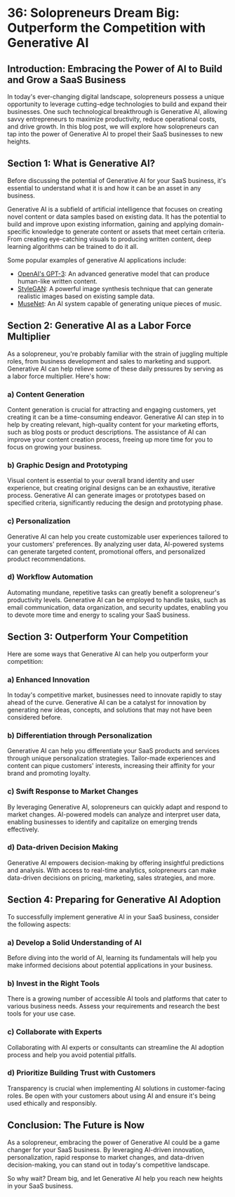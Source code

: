 # 36: Solopreneurs Dream Big: Outperform the Competition with Generative AI

## Introduction: Embracing the Power of AI to Build and Grow a SaaS Business

In today's ever-changing digital landscape, solopreneurs possess a unique opportunity to leverage cutting-edge technologies to build and expand their businesses. One such technological breakthrough is Generative AI, allowing savvy entrepreneurs to maximize productivity, reduce operational costs, and drive growth. In this blog post, we will explore how solopreneurs can tap into the power of Generative AI to propel their SaaS businesses to new heights.

## Section 1: What is Generative AI?

Before discussing the potential of Generative AI for your SaaS business, it's essential to understand what it is and how it can be an asset in any business.

Generative AI is a subfield of artificial intelligence that focuses on creating novel content or data samples based on existing data. It has the potential to build and improve upon existing information, gaining and applying domain-specific knowledge to generate content or assets that meet certain criteria. From creating eye-catching visuals to producing written content, deep learning algorithms can be trained to do it all.

Some popular examples of generative AI applications include:

- [OpenAI's GPT-3](https://openai.com/gpt-3/): An advanced generative model that can produce human-like written content.
- [StyleGAN](https://github.com/NVlabs/stylegan): A powerful image synthesis technique that can generate realistic images based on existing sample data.
- [MuseNet](https://openai.com/blog/musenet): An AI system capable of generating unique pieces of music.

## Section 2: Generative AI as a Labor Force Multiplier

As a solopreneur, you're probably familiar with the strain of juggling multiple roles, from business development and sales to marketing and support. Generative AI can help relieve some of these daily pressures by serving as a labor force multiplier. Here's how:

### a) Content Generation

Content generation is crucial for attracting and engaging customers, yet creating it can be a time-consuming endeavor. Generative AI can step in to help by creating relevant, high-quality content for your marketing efforts, such as blog posts or product descriptions. The assistance of AI can improve your content creation process, freeing up more time for you to focus on growing your business.

### b) Graphic Design and Prototyping

Visual content is essential to your overall brand identity and user experience, but creating original designs can be an exhaustive, iterative process. Generative AI can generate images or prototypes based on specified criteria, significantly reducing the design and prototyping phase.

### c) Personalization

Generative AI can help you create customizable user experiences tailored to your customers' preferences. By analyzing user data, AI-powered systems can generate targeted content, promotional offers, and personalized product recommendations.

### d) Workflow Automation

Automating mundane, repetitive tasks can greatly benefit a solopreneur's productivity levels. Generative AI can be employed to handle tasks, such as email communication, data organization, and security updates, enabling you to devote more time and energy to scaling your SaaS business.

## Section 3: Outperform Your Competition

Here are some ways that Generative AI can help you outperform your competition:

### a) Enhanced Innovation

In today's competitive market, businesses need to innovate rapidly to stay ahead of the curve. Generative AI can be a catalyst for innovation by generating new ideas, concepts, and solutions that may not have been considered before.

### b) Differentiation through Personalization

Generative AI can help you differentiate your SaaS products and services through unique personalization strategies. Tailor-made experiences and content can pique customers' interests, increasing their affinity for your brand and promoting loyalty.

### c) Swift Response to Market Changes

By leveraging Generative AI, solopreneurs can quickly adapt and respond to market changes. AI-powered models can analyze and interpret user data, enabling businesses to identify and capitalize on emerging trends effectively.

### d) Data-driven Decision Making

Generative AI empowers decision-making by offering insightful predictions and analysis. With access to real-time analytics, solopreneurs can make data-driven decisions on pricing, marketing, sales strategies, and more.

## Section 4: Preparing for Generative AI Adoption

To successfully implement generative AI in your SaaS business, consider the following aspects:

### a) Develop a Solid Understanding of AI

Before diving into the world of AI, learning its fundamentals will help you make informed decisions about potential applications in your business.

### b) Invest in the Right Tools

There is a growing number of accessible AI tools and platforms that cater to various business needs. Assess your requirements and research the best tools for your use case.

### c) Collaborate with Experts

Collaborating with AI experts or consultants can streamline the AI adoption process and help you avoid potential pitfalls.

### d) Prioritize Building Trust with Customers

Transparency is crucial when implementing AI solutions in customer-facing roles. Be open with your customers about using AI and ensure it's being used ethically and responsibly.

## Conclusion: The Future is Now

As a solopreneur, embracing the power of Generative AI could be a game changer for your SaaS business. By leveraging AI-driven innovation, personalization, rapid response to market changes, and data-driven decision-making, you can stand out in today's competitive landscape.

So why wait? Dream big, and let Generative AI help you reach new heights in your SaaS business.